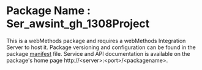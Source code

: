 # Package Name : Ser_awsint_gh_1308Project
This is a webMethods package and requires a webMethods Integration Server to host it. Package versioning and configuration can be found in the package [manifest](./Ser_awsint_gh_1308Project/manifest.v3) file. Service and API documentation is available on the package's home page http://&lt;server&gt;:&lt;port&gt;/&lt;packagename>.
